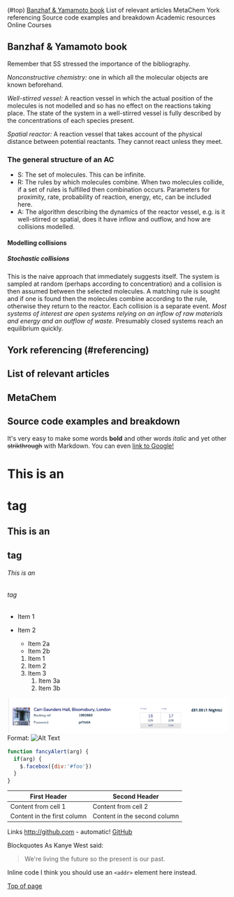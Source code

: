 (#top)
[Banzhaf & Yamamoto book](#Banzhaf)
List of relevant articles
MetaChem
York referencing
Source code examples and breakdown
Academic resources
Online Courses

## Banzhaf & Yamamoto book

Remember that SS stressed the importance of the bibliography.

*Nonconstructive chemistry:* one in which all the molecular objects are known beforehand.

*Well-stirred vessel:* A reaction vessel in which the actual position of the molecules is not modelled and so has no effect on the reactions taking place. The state of the system in a well-stirred vessel is fully described by the concentrations of each species present.

*Spatial reactor:* A reaction vessel that takes account of the physical distance between potential reactants. They cannot react unless they meet.

### The general structure of an AC

* S: The set of molecules.
This can be infinite.
* R: The rules by which molecules combine. When two molecules collide, if a set of rules is fulfilled then combination occurs. Parameters for proximity, rate, probability of reaction, energy, etc, can be included here.
* A: The algorithm describing the dynamics of the reactor vessel, e.g. is it well-stirred or spatial, does it have inflow and outflow, and how are collisions modelled.

#### Modelling collisions

##### Stochastic collisions

This is the naive approach that immediately suggests itself. The system is sampled at random (perhaps according to concentration) and a collision is then assumed between the selected molecules. A matching rule is sought and if one is found then the molecules combine according to the rule, otherwise they return to the reactor. Each collision is a separate event. *Most systems of interest are open systems relying on an inflow of raw materials and energy and an outflow of waste.* Presumably closed systems reach an equilibrium quickly. 


## York referencing (#referencing)
## List of relevant articles
## MetaChem
## Source code examples and breakdown

It's very easy to make some words **bold** and other words *italic*  and yet other ~~strikthrough~~ with Markdown. You can even [link to Google!](http://google.com)

# This is an <h1> tag
## This is an <h2> tag
###### This is an <h6> tag

* Item 1
* Item 2
  * Item 2a
  * Item 2b

  1. Item 1
  1. Item 2
  1. Item 3
     1. Item 3a
     1. Item 3b

![My image](/img/pic.png)
Format: ![Alt Text](url)

```javascript
function fancyAlert(arg) {
  if(arg) {
    $.facebox({div:'#foo'})
  }
}
```

First Header | Second Header
------------ | -------------
Content from cell 1 | Content from cell 2
Content in the first column | Content in the second column

Links
http://github.com - automatic!
[GitHub](http://github.com)

Blockquotes
As Kanye West said:

> We're living the future so
> the present is our past.

Inline code
I think you should use an
`<addr>` element here instead.

[Top of page](#top)
